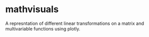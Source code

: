 # mathvisuals
A represntation of different linear transformations on a matrix and multivariable functions using plotly.
